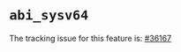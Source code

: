 # `abi_sysv64`

The tracking issue for this feature is: [#36167]

[#36167]: https://github.com/rust-lang/rust/issues/36167



